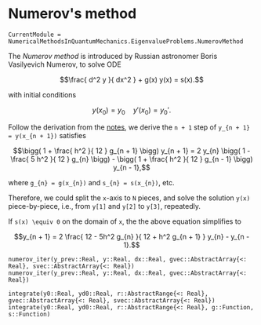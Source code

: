 # Numerov's method

```@meta
CurrentModule = NumericalMethodsInQuantumMechanics.EigenvalueProblems.NumerovMethod
```

The *Numerov method* is introduced by Russian astronomer Boris Vasilyevich Numerov, to solve ODE

```math
\frac{ d^2 y }{ dx^2 } + g(x) y(x) = s(x).
```

with initial conditions

```math
y(x_0) = y_0 \quad y'(x_0) = y_0'.
```

Follow the derivation from the [notes](http://www.fisica.uniud.it/~giannozz/Didattica/MQ/LectureNotes/mq-cap1.pdf), we derive the ``n + 1`` step of ``y_{n + 1} = y(x_{n + 1})`` satisfies

```math
\bigg( 1 + \frac{ h^2 }{ 12 } g_{n + 1} \bigg) y_{n + 1} =
2 y_{n} \bigg( 1 - \frac{ 5 h^2 }{ 12 } g_{n} \bigg) - \bigg( 1 + \frac{ h^2 }{ 12 } g_{n - 1} \bigg) y_{n - 1},
```

where ``g_{n} = g(x_{n})`` and ``s_{n} = s(x_{n})``, etc.

Therefore, we could split the ``x``-axis to ``N`` pieces, and solve the solution ``y(x)`` piece-by-piece, i.e., from `y[1]` and `y[2]` to `y[3]`, repeatedly.

If `s(x) \equiv 0` on the domain of ``x``, the the above equation simplifies to

```math
y_{n + 1} = 2 \frac{ 12 - 5h^2 g_{n} }{ 12 + h^2 g_{n + 1} } y_{n} - y_{n - 1}.
```



```@docs
numerov_iter(y_prev::Real, y::Real, dx::Real, gvec::AbstractArray{<: Real}, svec::AbstractArray{<: Real})
numerov_iter(y_prev::Real, y::Real, dx::Real, gvec::AbstractArray{<: Real})

integrate(y0::Real, yd0::Real, r::AbstractRange{<: Real}, gvec::AbstractArray{<: Real}, svec::AbstractArray{<: Real})
integrate(y0::Real, yd0::Real, r::AbstractRange{<: Real}, g::Function, s::Function)
```

